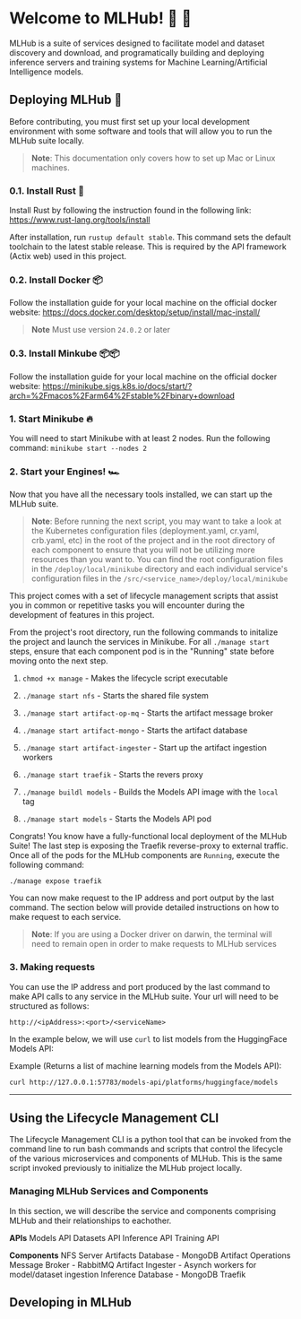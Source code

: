 # Welcome to MLHub! 🤠 🐂

MLHub is a suite of services designed to facilitate model and dataset discovery and download, and programatically building and deploying inference servers and training systems for Machine Learning/Artificial Intelligence models.

## Deploying MLHub 🚧

Before contributing, you must first set up your local development environment with some software and tools that will allow you to run the MLHub suite locally.
> **Note**: This documentation only covers how to set up Mac or Linux machines.

### 0.1. Install Rust 🦀

Install Rust by following the instruction found in the following link: https://www.rust-lang.org/tools/install 

After installation, run `rustup default stable`. This command sets the default toolchain to the latest stable release. This is required by the API framework (Actix web) used in this project.

### 0.2. Install Docker 📦

Follow the installation guide for your local machine on the official docker website: 
https://docs.docker.com/desktop/setup/install/mac-install/

> **Note** Must use version `24.0.2` or later

### 0.3. Install Minkube 📦📦

Follow the installation guide for your local machine on the official docker website:
https://minikube.sigs.k8s.io/docs/start/?arch=%2Fmacos%2Farm64%2Fstable%2Fbinary+download

### 1. Start Minikube 🔥

You will need to start Minikube with at least 2 nodes. Run the following command:
`minikube start --nodes 2`

### 2. Start your Engines! 🏎️

Now that you have all the necessary tools installed, we can start up the MLHub suite. 

> **Note**: Before running the next script, you may want to take a look at the Kubernetes configuration files (deployment.yaml, cr.yaml, crb.yaml, etc) in the root of the project and in the root directory of each component to ensure that you will not be utilizing more resources than you want to. You can find the root configuration files in the `/deploy/local/minikube` directory and each individual service's configuration files in the `/src/<service_name>/deploy/local/minikube`

This project comes with a set of lifecycle management scripts that assist you in common or repetitive tasks you will encounter during the development of features in this project.

From the project's root directory, run the following commands to initalize the project and launch the services in Minikube. For all `./manage start` steps, ensure that each component pod is in the "Running" state before moving onto the next step.

1. `chmod +x manage` - Makes the lifecycle script executable

2. `./manage start nfs` - Starts the shared file system

3. `./manage start artifact-op-mq` - Starts the artifact message broker

4. `./manage start artifact-mongo` - Starts the artifact database

5. `./manage start artifact-ingester` - Start up the artifact ingestion workers

6. `./manage start traefik` - Starts the revers proxy

7. `./manage buildl models` - Builds the Models API image with the `local` tag

8. `./manage start models` - Starts the Models API pod

Congrats! You know have a fully-functional local deployment of the MLHub Suite! The last step is exposing the Traefik reverse-proxy to external traffic. Once all of the pods for the MLHub components are `Running`, execute the following command:

`./manage expose traefik`

You can now make request to the IP address and port output by the last command. The section below will provide detailed instructions on how to make request to each service.

> **Note**: If you are using a Docker driver on darwin, the terminal will need to remain open in order to make requests to MLHub services

### 3. Making requests

You can use the IP address and port produced by the last command to make API calls to any service in the MLHub suite. Your url will need to be structured as follows:

`http://<ipAddress>:<port>/<serviceName>`

In the example below, we will use `curl` to list models from the HuggingFace Models API:

Example (Returns a list of machine learning models from the Models API):

`curl http://127.0.0.1:57783/models-api/platforms/huggingface/models`

---

## Using the Lifecycle Management CLI

The Lifecycle Management CLI is a python tool that can be invoked from the command line to run bash commands and scripts that control the lifecycle of the various microservices and components of MLHub. This is the same script invoked previously to initialize the MLHub project locally.

### Managing MLHub Services and Components

In this section, we will describe the service and components comprising MLHub and their relationships to eachother.

**APIs**
Models API
Datasets API
Inference API
Training API

**Components**
NFS Server
Artifacts Database - MongoDB
Artifact Operations Message Broker - RabbitMQ
Artifact Ingester - Asynch workers for model/dataset ingestion
Inference Database - MongoDB
Traefik

## Developing in MLHub


